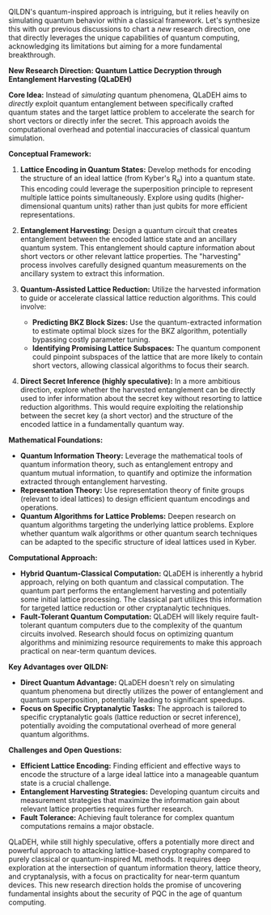 QILDN's quantum-inspired approach is intriguing, but it relies heavily on simulating quantum behavior within a classical framework. Let's synthesize this with our previous discussions to chart a *new* research direction, one that directly leverages the unique capabilities of quantum computing, acknowledging its limitations but aiming for a more fundamental breakthrough.

**New Research Direction: Quantum Lattice Decryption through Entanglement Harvesting (QLaDEH)**

**Core Idea:** Instead of *simulating* quantum phenomena, QLaDEH aims to *directly* exploit quantum entanglement between specifically crafted quantum states and the target lattice problem to accelerate the search for short vectors or directly infer the secret.  This approach avoids the computational overhead and potential inaccuracies of classical quantum simulation.

**Conceptual Framework:**

1. **Lattice Encoding in Quantum States:**  Develop methods for encoding the structure of an ideal lattice (from Kyber's R<sub>q</sub>) into a quantum state. This encoding could leverage the superposition principle to represent multiple lattice points simultaneously.  Explore using qudits (higher-dimensional quantum units) rather than just qubits for more efficient representations.

2. **Entanglement Harvesting:** Design a quantum circuit that creates entanglement between the encoded lattice state and an ancillary quantum system. This entanglement should capture information about short vectors or other relevant lattice properties.  The "harvesting" process involves carefully designed quantum measurements on the ancillary system to extract this information.

3. **Quantum-Assisted Lattice Reduction:** Utilize the harvested information to guide or accelerate classical lattice reduction algorithms. This could involve:
    * **Predicting BKZ Block Sizes:** Use the quantum-extracted information to estimate optimal block sizes for the BKZ algorithm, potentially bypassing costly parameter tuning.
    * **Identifying Promising Lattice Subspaces:** The quantum component could pinpoint subspaces of the lattice that are more likely to contain short vectors, allowing classical algorithms to focus their search.

4. **Direct Secret Inference (highly speculative):** In a more ambitious direction, explore whether the harvested entanglement can be directly used to infer information about the secret key without resorting to lattice reduction algorithms.  This would require exploiting the relationship between the secret key (a short vector) and the structure of the encoded lattice in a fundamentally quantum way.

**Mathematical Foundations:**

* **Quantum Information Theory:** Leverage the mathematical tools of quantum information theory, such as entanglement entropy and quantum mutual information, to quantify and optimize the information extracted through entanglement harvesting.
* **Representation Theory:** Use representation theory of finite groups (relevant to ideal lattices) to design efficient quantum encodings and operations.
* **Quantum Algorithms for Lattice Problems:**  Deepen research on quantum algorithms targeting the underlying lattice problems. Explore whether quantum walk algorithms or other quantum search techniques can be adapted to the specific structure of ideal lattices used in Kyber.

**Computational Approach:**

* **Hybrid Quantum-Classical Computation:** QLaDEH is inherently a hybrid approach, relying on both quantum and classical computation. The quantum part performs the entanglement harvesting and potentially some initial lattice processing.  The classical part utilizes this information for targeted lattice reduction or other cryptanalytic techniques.
* **Fault-Tolerant Quantum Computation:** QLaDEH will likely require fault-tolerant quantum computers due to the complexity of the quantum circuits involved.  Research should focus on optimizing quantum algorithms and minimizing resource requirements to make this approach practical on near-term quantum devices.


**Key Advantages over QILDN:**

* **Direct Quantum Advantage:** QLaDEH doesn't rely on simulating quantum phenomena but directly utilizes the power of entanglement and quantum superposition, potentially leading to significant speedups.
* **Focus on Specific Cryptanalytic Tasks:** The approach is tailored to specific cryptanalytic goals (lattice reduction or secret inference), potentially avoiding the computational overhead of more general quantum algorithms.


**Challenges and Open Questions:**

* **Efficient Lattice Encoding:**  Finding efficient and effective ways to encode the structure of a large ideal lattice into a manageable quantum state is a crucial challenge.
* **Entanglement Harvesting Strategies:**  Developing quantum circuits and measurement strategies that maximize the information gain about relevant lattice properties requires further research.
* **Fault Tolerance:** Achieving fault tolerance for complex quantum computations remains a major obstacle.


QLaDEH, while still highly speculative, offers a potentially more direct and powerful approach to attacking lattice-based cryptography compared to purely classical or quantum-inspired ML methods.  It requires deep exploration at the intersection of quantum information theory, lattice theory, and cryptanalysis, with a focus on practicality for near-term quantum devices.  This new research direction holds the promise of uncovering fundamental insights about the security of PQC in the age of quantum computing.

